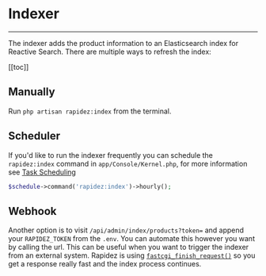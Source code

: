 # Indexer

---

The indexer adds the product information to an Elasticsearch index for Reactive Search. There are multiple ways to refresh the index:

[[toc]]

## Manually

Run `php artisan rapidez:index` from the terminal.

## Scheduler

If you'd like to run the indexer frequently you can schedule the `rapidez:index` command in `app/Console/Kernel.php`, for more information see [Task Scheduling](https://laravel.com/docs/11.x/scheduling#main-content)

```php
$schedule->command('rapidez:index')->hourly();
```

## Webhook

Another option is to visit `/api/admin/index/products?token=` and append your `RAPIDEZ_TOKEN` from the `.env`. You can automate this however you want by calling the url. This can be useful when you want to trigger the indexer from an external system. Rapidez is using [`fastcgi_finish_request()`](https://www.php.net/fastcgi_finish_request) so you get a response really fast and the index process continues.
